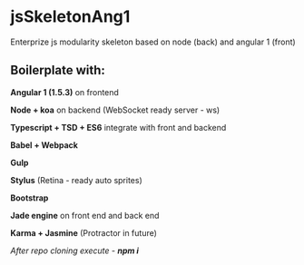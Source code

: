 # jsSkeletonAng1
Enterprize js modularity skeleton based on node (back) and angular 1 (front)

<h2> Boilerplate with: </h2>

<b>Angular 1  (1.5.3)</b>  on frontend

<b>Node + koa</b>   on backend   (WebSocket ready  server    - ws)

<b>Typescript + TSD + ES6</b> integrate with front and backend

<b>Babel + Webpack</b>

<b>Gulp</b>

<b>Stylus</b> (Retina - ready  auto sprites)

<b>Bootstrap</b>

<b>Jade engine</b> on front end and back end

<b>Karma + Jasmine</b> (Protractor in future)




<i>After repo cloning execute -  <b>npm i</b> </i>
